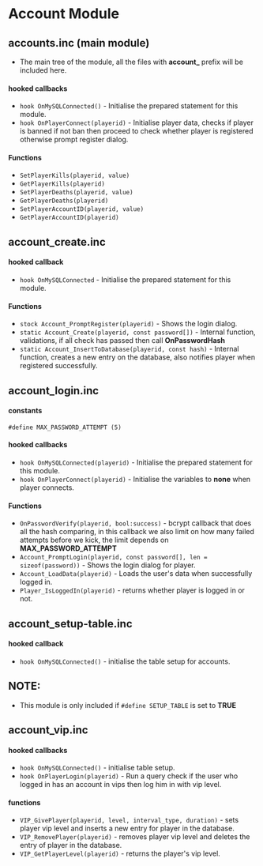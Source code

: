 # Account Module

## accounts.inc (main module)
- The main tree of the module, all the files with **account_** prefix will be included here.

#### hooked callbacks
- ``hook OnMySQLConnected()`` - Initialise the prepared statement for this module.
- ``hook OnPlayerConnect(playerid)`` - Initialise player data, checks if player is banned if not ban then proceed to check whether player is registered otherwise prompt register dialog.
#### Functions
- ``SetPlayerKills(playerid, value)``
- ``GetPlayerKills(playerid)``
- ``SetPlayerDeaths(playerid, value)``
- ``GetPlayerDeaths(playerid)``
- ``SetPlayerAccountID(playerid, value) ``
- ``GetPlayerAccountID(playerid)``
  
## account_create.inc 
#### hooked callback
- ``hook OnMySQLConnected`` - Initialise the prepared statement for this module.

#### Functions
- ``stock Account_PromptRegister(playerid)`` - Shows the login dialog.
- ``static Account_Create(playerid, const password[])`` - Internal function, validations, if all check has passed then call **OnPasswordHash**
- ``static Account_InsertToDatabase(playerid, const hash)`` - Internal function, creates a new entry on the database, also notifies player when registered successfully.

## account_login.inc
#### constants
``#define MAX_PASSWORD_ATTEMPT (5)``
#### hooked callbacks
- ``hook OnMySQLConnected(playerid)`` - Initialise the prepared statement for this module.
- ``hook OnPlayerConnect(playerid)`` - Initialise the variables to **none** when player connects.
#### Functions
- ``OnPasswordVerify(playerid, bool:success)`` - bcrypt callback that does all the hash comparing, in this callback we also limit on how many failed attempts before we kick, the limit depends on **MAX_PASSWORD_ATTEMPT**
- ``Account_PromptLogin(playerid, const password[], len = sizeof(password))`` - Shows the login dialog for player.
- ``Account_LoadData(playerid)`` - Loads the user's data when successfully logged in.
- ``Player_IsLoggedIn(playerid)`` - returns whether player is logged in or not.

## account_setup-table.inc
#### hooked callback
- ``hook OnMySQLConnected()`` - initialise the table setup for accounts.

## NOTE:
-  This module is only included if ``#define SETUP_TABLE`` is set to **TRUE**

## account_vip.inc
#### hooked callbacks
- ``hook OnMySQLConnected()`` - initialise table setup.
- ``hook OnPlayerLogin(playerid)`` - Run a query check if the user who logged in has an account in vips then log him in with vip level.
#### functions
- ``VIP_GivePlayer(playerid, level, interval_type, duration)`` - sets player vip level and inserts a new entry for player in the database.
- ``VIP_RemovePlayer(playerid)`` - removes player vip level and deletes the entry of player in the database.
- ``VIP_GetPlayerLevel(playerid)`` - returns the player's vip level.